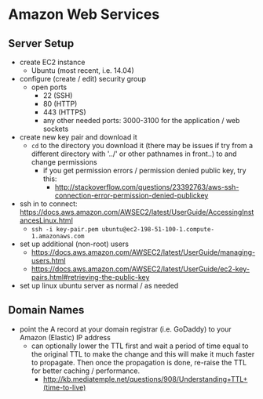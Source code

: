 # Amazon Web Services

## Server Setup

- create EC2 instance
  - Ubuntu (most recent, i.e. 14.04)
- configure (create / edit) security group
  - open ports
    - 22 (SSH)
    - 80 (HTTP)
    - 443 (HTTPS)
    - any other needed ports: 3000-3100 for the application / web sockets
- create new key pair and download it
  - `cd` to the directory you download it (there may be issues if try from a different directory with '../' or other pathnames in front..) to and change permissions
    - if you get permission errors / permission denied public key, try this:
      - http://stackoverflow.com/questions/23392763/aws-ssh-connection-error-permission-denied-publickey
- ssh in to connect: https://docs.aws.amazon.com/AWSEC2/latest/UserGuide/AccessingInstancesLinux.html
  - `ssh -i key-pair.pem ubuntu@ec2-198-51-100-1.compute-1.amazonaws.com`
- set up additional (non-root) users
  - https://docs.aws.amazon.com/AWSEC2/latest/UserGuide/managing-users.html
  - https://docs.aws.amazon.com/AWSEC2/latest/UserGuide/ec2-key-pairs.html#retrieving-the-public-key
- set up linux ubuntu server as normal / as needed


## Domain Names

- point the A record at your domain registrar (i.e. GoDaddy) to your Amazon (Elastic) IP address
  - can optionally lower the TTL first and wait a period of time equal to the original TTL to make the change and this will make it much faster to propagate. Then once the propagation is done, re-raise the TTL for better caching / performance.
    - http://kb.mediatemple.net/questions/908/Understanding+TTL+(time-to-live)
